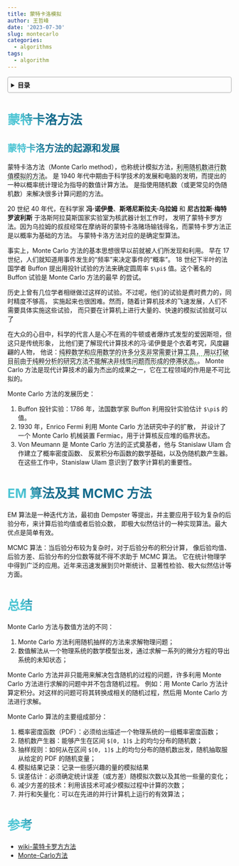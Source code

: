```yaml
---
title: 蒙特卡洛模拟
author: 王哲峰
date: '2023-07-30'
slug: montecarlo
categories:
  - algorithms
tags:
  - algorithm
---
```


<style>
h1 {
    background-color: #2B90B6;
    background-image: linear-gradient(45deg, #4EC5D4 10%, #146b8c 20%);
    background-size: 100%;
    -webkit-background-clip: text;
    -moz-background-clip: text;
    -webkit-text-fill-color: transparent;
    -moz-text-fill-color: transparent;
}
h2 {
    background-color: #2B90B6;
    background-image: linear-gradient(45deg, #4EC5D4 10%, #146b8c 20%);
    background-size: 100%;
    -webkit-background-clip: text;
    -moz-background-clip: text;
    -webkit-text-fill-color: transparent;
    -moz-text-fill-color: transparent;
}
h3 {
    background-color: #2B90B6;
    background-image: linear-gradient(45deg, #4EC5D4 10%, #146b8c 20%);
    background-size: 100%;
    -webkit-background-clip: text;
    -moz-background-clip: text;
    -webkit-text-fill-color: transparent;
    -moz-text-fill-color: transparent;
}
details {
    border: 1px solid #aaa;
    border-radius: 4px;
    padding: .5em .5em 0;
}
summary {
    font-weight: bold;
    margin: -.5em -.5em 0;
    padding: .5em;
}
details[open] {
    padding: .5em;
}
details[open] summary {
    border-bottom: 1px solid #aaa;
    margin-bottom: .5em;
}
</style>

<details><summary>目录</summary><p>

- [蒙特卡洛方法](#蒙特卡洛方法)
  - [蒙特卡洛方法的起源和发展](#蒙特卡洛方法的起源和发展)
- [EM 算法及其 MCMC 方法](#em-算法及其-mcmc-方法)
- [总结](#总结)
- [参考](#参考)
</p></details><p></p>


# 蒙特卡洛方法

## 蒙特卡洛方法的起源和发展

蒙特卡洛方法（Monte Carlo method），也称统计模拟方法，<span style='border-bottom:1.5px dashed green;'>利用随机数进行数值模拟的方法</span>。
是 1940 年代中期由于科学技术的发展和电脑的发明，而提出的一种以概率统计理论为指导的数值计算方法。
是指使用随机数（或更常见的伪随机数）来解决很多计算问题的方法。

20 世纪 40 年代，在科学家 **冯·诺伊曼**、**斯塔尼斯拉夫·乌拉姆** 和 **尼古拉斯·梅特罗波利斯** 于洛斯阿拉莫斯国家实验室为核武器计划工作时，
发明了蒙特卡罗方法。因为乌拉姆的叔叔经常在摩纳哥的蒙特卡洛赌场输钱得名，而蒙特卡罗方法正是以概率为基础的方法。
与蒙特卡洛方法对应的是确定型算法。

事实上，Monte Carlo 方法的基本思想很早以前就被人们所发现和利用。
早在 17 世纪，人们就知道用事件发生的“频率”来决定事件的“概率”。
18 世纪下半叶的法国学者 Buffon 提出用投针试验的方法来确定圆周率 `$\pi$` 值。这个著名的 Buffon 试验是 Monte Carlo 方法的最早
的尝试。

历史上曾有几位学者相继做过这样的试验。不过呢，他们的试验是费时费力的，同时精度不够高，
实施起来也很困难。然而，随着计算机技术的飞速发展，人们不需要具体实施这些试验，
而只要在计算机上进行大量的、快速的模拟试验就可以了

在大众的心目中，科学的代言人是心不在焉的牛顿或者爆炸式发型的爱因斯坦，但这只是传统形象，
比他们更了解现代计算技术的冯·诺伊曼是个衣着考究，风度翩翩的人物，
他说：<span style='border-bottom:1.5px dashed green;'>纯粹数学和应用数学的许多分支非常需要计算工具，
用以打破目前由于纯粹分析的研究方法不能解决非线性问题而形成的停滞状态。</span>。
Monte Carlo 方法是现代计算技术的最为杰出的成果之一，它在工程领域的作用是不可比拟的。

Monte Carlo 方法的发展历史：

1. Buffon 投针实验：1786 年，法国数学家 Buffon 利用投针实验估计 `$\pi$` 的值。
2. 1930 年，Enrico Fermi 利用 Monte Carlo 方法研究中子的扩散，
   并设计了一个 Monte Carlo 机械装置 Fermiac，用于计算核反应堆的临界状态。
3. Von Meumann 是 Monte Carlo 方法的正式奠基者，他与 Stanislaw Ulam 合作建立了概率密度函数、
   反累积分布函数的数学基础，以及伪随机数产生器。在这些工作中，Stanislaw Ulam 意识到了数字计算机的重要性。

# EM 算法及其 MCMC 方法

EM 算法是一种迭代方法，最初由 Dempster 等提出，并主要应用于较为复杂的后验分布，来计算后验均值或者后验众数，
即极大似然估计的一种实现算法。最大优点是简单有效。

MCMC 算法：当后验分布较为复杂时，对于后验分布的积分计算，
像后验均值、后验方差、后验分布的分位数等就不得不求助于 MCMC 算法。
它在统计物理学中得到广泛的应用。近年来迅速发展到贝叶斯统计、显著性检验、极大似然估计等方面。

# 总结

Monte Carlo 方法与数值方法的不同：

1. Monte Carlo 方法利用随机抽样的方法来求解物理问题；
2. 数值解法从一个物理系统的数学模型出发，通过求解一系列的微分方程的导出系统的未知状态；

Monte Carlo 方法并非只能用来解决包含随机的过程的问题，许多利用 Monte Carlo 方法进行求解的问题中并不包含随机过程。
例如：用 Monte Carlo 方法计算定积分。对这样的问题可将其转换成相关的随机过程，然后用 Monte Carlo 方法进行求解。

Monte Carlo 算法的主要组成部分：

1. 概率密度函数（PDF）：必须给出描述一个物理系统的一组概率密度函数；
2. 随机数产生器：能够产生在区间 `$[0, 1]$` 上的均匀分布的随机数；
3. 抽样规则：如何从在区间 `$[0, 1]$` 上的均匀分布的随机数出发，随机抽取服从给定的 PDF 的随机变量；
4. 模拟结果记录：记录一些感兴趣的量的模拟结果
5. 误差估计：必须确定统计误差（或方差）随模拟次数以及其他一些量的变化；
6. 减少方差的技术：利用该技术可减少模拟过程中计算的次数；
7. 并行和矢量化：可以在先进的并行计算机上运行的有效算法；

# 参考

* [wiki-蒙特卡罗方方法](https://zh.wikipedia.org/zh-sg/%E8%92%99%E5%9C%B0%E5%8D%A1%E7%BE%85%E6%96%B9%E6%B3%95)
* [Monte-Carlo方法](https://dsp.whu.edu.cn/course/signalde/image/ch16.pdf)
